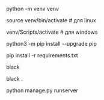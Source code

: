 python -m venv venv

source venv/bin/activate # для linux

venv/Scripts/activate # для windows

python3 -m pip install --upgrade pip

pip install -r requirements.txt

black

black .

python manage.py runserver